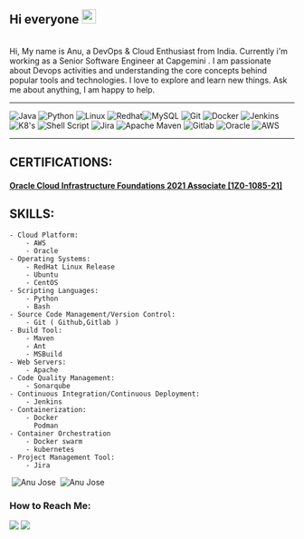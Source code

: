 ## Hi everyone <img src="https://media.giphy.com/media/hvRJCLFzcasrR4ia7z/giphy.gif" width="25px">
<br>
 Hi, My name is Anu, a DevOps & Cloud Enthusiast from India. Currently i'm working as a Senior Software Engineer at Capgemini . I am passionate about Devops activities and understanding the core concepts behind popular tools and technologies. I love to explore and learn new things. Ask me about anything, I am happy to help.</br>
 
 <hr>


![Java](https://img.shields.io/badge/java-%23ED8B00.svg?style=for-the-badge&logo=java&logoColor=white) ![Python](https://img.shields.io/badge/python-3670A0?style=for-the-badge&logo=python&logoColor=ffdd54) ![Linux](https://img.shields.io/badge/Linux-FCC624?style=for-the-badge&logo=linux&logoColor=black) ![Redhat](https://img.shields.io/badge/Red%20Hat-EE0000?style=for-the-badge&logo=redhat&logoColor=white)![MySQL](https://img.shields.io/badge/mysql-%2300f.svg?style=for-the-badge&logo=mysql&logoColor=white) ![Git](https://img.shields.io/badge/git-%23F05033.svg?style=for-the-badge&logo=git&logoColor=white)  ![Docker](https://img.shields.io/badge/docker-%230db7ed.svg?style=for-the-badge&logo=docker&logoColor=white)  ![Jenkins](https://img.shields.io/badge/Jenkins-D24939?style=for-the-badge&logo=Jenkins&logoColor=white) ![K8's](https://img.shields.io/badge/kubernetes-326ce5.svg?&style=for-the-badge&logo=kubernetes&logoColor=white)  ![Shell Script](https://img.shields.io/badge/Shell_Script-121011?style=for-the-badge&logo=gnu-bash&logoColor=white)   ![Jira](https://img.shields.io/badge/Jira-0052CC?style=for-the-badge&logo=Jira&logoColor=white) ![Apache Maven](https://img.shields.io/badge/Apache%20Maven-C71A36?style=for-the-badge&logo=Apache%20Maven&logoColor=white) ![Gitlab](https://img.shields.io/badge/GitLab-330F63?style=for-the-badge&logo=gitlab&logoColor=white) ![Oracle](https://img.shields.io/badge/Oracle-F80000?style=for-the-badge&logo=oracle&logoColor=white) ![AWS](https://img.shields.io/badge/AWS-%23FF9900.svg?style=for-the-badge&logo=amazon-aws&logoColor=white)
<hr>

##  CERTIFICATIONS:

#### [Oracle Cloud Infrastructure Foundations 2021 Associate [1Z0-1085-21]](https://catalog-education.oracle.com/pls/certview/sharebadge?id=15F4EE3A535CA43C1B05AEC886ABBA190640AC8AF7D87035175F4877553D2C8F)
 
##  SKILLS:

    - Cloud Platform:
        - AWS
        - Oracle
    - Operating Systems:
        - RedHat Linux Release
        - Ubuntu 
        - CentOS 
    - Scripting Languages:
        - Python
        - Bash
    - Source Code Management/Version Control:
        - Git ( Github,Gitlab )
    - Build Tool:
        - Maven
        - Ant
        - MSBuild
    - Web Servers:
        - Apache
    - Code Quality Management:
        - Sonarqube
    - Continuous Integration/Continuous Deployment:
        - Jenkins
    - Containerization:
        - Docker
          Podman
    - Container Orchestration
        - Docker swarm
        - kubernetes
    - Project Management Tool:
        - Jira


<p align='left'>
 &nbsp;<img  src="https://github-readme-stats.vercel.app/api?username=anujossbajs&show_icons=true&locale=en" alt="Anu Jose"></img>
 &nbsp;<img src="https://github-readme-streak-stats.herokuapp.com/?user=anujossbajs&" alt="Anu Jose"></img>
</p>

###  How to Reach Me:
<p align="left">
<a href = "https://in.linkedin.com/in/anu-jose-40726510a"><img src="https://img.shields.io/badge/LinkedIn-0077B5?style=for-the-badge&logo=linkedin&logoColor=white"/></a>
 <a href="mailto:anu.jose.py@gmail.com"><img src="https://img.shields.io/badge/Gmail-D14836?style=for-the-badge&logo=gmail&logoColor=white"/></a>
</p>








